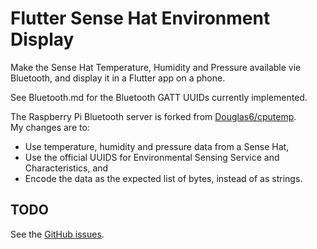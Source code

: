 # Flutter Sense Hat Environment Display

Make the Sense Hat Temperature, Humidity and Pressure available vie Bluetooth, and display it in a Flutter app on a phone.

See Bluetooth.md for the Bluetooth GATT UUIDs currently implemented.

The Raspberry Pi Bluetooth server is forked from [Douglas6/cputemp](https://github.com/Douglas6/cputemp).  
My changes are to:

- Use temperature, humidity and pressure data from a Sense Hat,
- Use the official UUIDS for Environmental Sensing Service and Characteristics, and
- Encode the data as the expected list of bytes, instead of as strings.

## TODO

See the [GitHub issues](https://github.com/PGScully/bt-sense-hat/issues).
